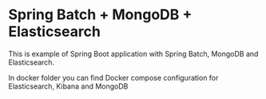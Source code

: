# Spring Batch + MongoDB + Elasticsearch

This is example of Spring Boot application with Spring Batch, MongoDB and Elasticsearch.

In docker folder you can find Docker compose configuration for Elasticsearch, Kibana and MongoDB

 